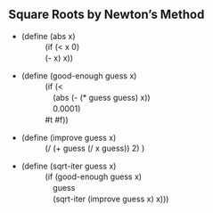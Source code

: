 ## Square Roots by Newton’s Method
- (define (abs x)  </br>
　　　(if (< x 0)  </br>
　　　(- x) x))    </br>
   
- (define (good-enough guess x)   </br>
　　　(if (<                      </br>
　　　　(abs (- (* guess guess) x)) </br>
　　　　0.0001)                     </br>
　　　#t #f))                     </br>

- (define (improve guess x)            </br>
　　　(/ (+ guess (/ x guess)) 2) )     </br>
   
- (define (sqrt-iter guess x)           </br>
　　　(if (good-enough guess x)          </br>
　　　　guess                             </br>
　　　　(sqrt-iter (improve guess x) x))) </br>
